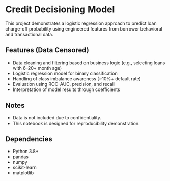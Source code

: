# Credit Decisioning Model

This project demonstrates a logistic regression approach to predict loan charge-off probability using engineered features from borrower behavioral and transactional data.

## Features (Data Censored)

- Data cleaning and filtering based on business logic (e.g., selecting loans with 6–20+ month age)
- Logistic regression model for binary classification
- Handling of class imbalance awareness (~10%+ default rate)
- Evaluation using ROC-AUC, precision, and recall
- Interpretation of model results through coefficients

## Notes

- Data is not included due to confidentiality.
- This notebook is designed for reproducibility demonstration.

## Dependencies

- Python 3.8+
- pandas
- numpy
- scikit-learn
- matplotlib
